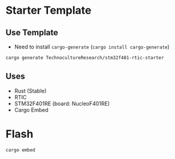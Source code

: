 # Starter Template

## Use Template
- Need to install `cargo-generate` (`cargo install cargo-generate`)

```sh
cargo generate TechnocultureResearch/stm32f401-rtic-starter
```

## Uses
- Rust (Stable)
- RTIC
- STM32F401RE (board: NucleoF401RE)
- Cargo Embed

# Flash
```sh
cargo embed
```

